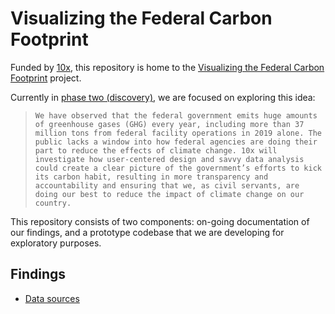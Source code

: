 # Visualizing the Federal Carbon Footprint

Funded by [10x](https://10x.gsa.gov/), this repository is home to the [Visualizing the Federal Carbon Footprint](https://trello.com/c/1N9dESH2/162-visualizing-the-federal-carbon-footprint) project.

Currently in [phase two (discovery)](https://10x.gsa.gov/process/), we are focused on exploring this idea:

> ```We have observed that the federal government emits huge amounts of greenhouse gases (GHG) every year, including more than 37 million tons from federal facility operations in 2019 alone. The public lacks a window into how federal agencies are doing their part to reduce the effects of climate change. 10x will investigate how user-centered design and savvy data analysis could create a clear picture of the government’s efforts to kick its carbon habit, resulting in more transparency and accountability and ensuring that we, as civil servants, are doing our best to reduce the impact of climate change on our country.```

This repository consists of two components: on-going documentation of our findings, and a prototype codebase that we are developing for exploratory purposes.

## Findings

- [Data sources](./docs/data-sources.md)
